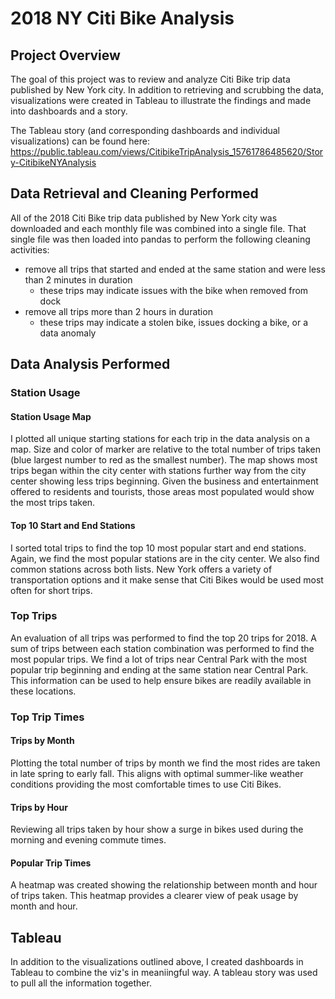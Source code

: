 # 2018 NY Citi Bike Analysis


## Project Overview
The goal of this project was to review and analyze Citi Bike trip data published by New York city.  In addition to retrieving and scrubbing the data, visualizations were created in Tableau to illustrate the findings and made into dashboards and a story.  

The Tableau story (and corresponding dashboards and individual visualizations) can be found here: https://public.tableau.com/views/CitibikeTripAnalysis_15761786485620/Story-CitibikeNYAnalysis


## Data Retrieval and Cleaning Performed
All of the 2018 Citi Bike trip data published by New York city was downloaded and each monthly file was combined into a single file.  That single file was then loaded into pandas to perform the following cleaning activities:
* remove all trips that started and ended at the same station and were less than 2 minutes in duration
    * these trips may indicate issues with the bike when removed from dock
* remove all trips more than 2 hours in duration
    * these trips may indicate a stolen bike, issues docking a bike, or a data anomaly

## Data Analysis Performed

### Station Usage
#### Station Usage Map
I plotted all unique starting stations for each trip in the data analysis on a map.  Size and color of marker are relative to the total number of trips taken (blue largest number to red as the smallest number).  The map shows most trips began within the city center with stations further way from the city center showing less trips beginning.  Given the business and entertainment offered to residents and tourists, those areas most populated would show the most trips taken.  

#### Top 10 Start and End Stations
I sorted total trips to find the top 10 most popular start and end stations.  Again, we find the most popular stations are in the city center.  We also find common stations across both lists.  New York offers a variety of transportation options and it make sense that Citi Bikes would be used most often for short trips. 


### Top Trips
An evaluation of all trips was performed to find the top 20 trips for 2018.  A sum of trips between each station combination was performed to find the most popular trips.  We find a lot of trips near Central Park with the most popular trip beginning and ending at the same station near Central Park.  This information can be used to help ensure bikes are readily available in these locations.

### Top Trip Times
#### Trips by Month
Plotting the total number of trips by month we find the most rides are taken in late spring to early fall.  This aligns with optimal summer-like weather conditions providing the most comfortable times to use Citi Bikes.

#### Trips by Hour
Reviewing all trips taken by hour show a surge in bikes used during the morning and evening commute times.

#### Popular Trip Times
A heatmap was created showing the relationship between month and hour of trips taken.  This heatmap provides a clearer view of peak usage by month and hour.

## Tableau
In addition to the visualizations outlined above, I created dashboards in Tableau to combine the viz's in meaniingful way.  A tableau story was used to pull all the information together.

